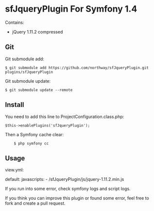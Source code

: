# sfJqueryPlugin For Symfony 1.4

Contains:
 - jQuery 1.11.2 compressed

##  Git

Git submodule add:

	$ git submodule add https://github.com/northway/sfJqueryPlugin.git plugins/sfJqueryPlugin

Git submodule update:

	$ git submodule update --remote

## Install

You need to add this line to ProjectConfiguration.class.php:

    $this->enablePlugins('sfJqueryPlugin');

Then a Symfony cache clear:

		$ php symfony cc

## Usage

view.yml:

  default:
    javascripts:
      - /sfJqueryPlugin/js/jquery-1.11.2.min.js

If you run into some error, check symfony logs and script logs.

If you think you can improve this plugin or found some error, feel free to fork and create a pull request.